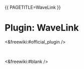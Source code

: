 {{
  PAGETITLE=WaveLink
}}

# Plugin: WaveLink

<&freewiki:#official_plugin />

<br>

<&freewiki:#blank />
